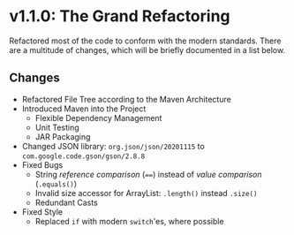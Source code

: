 # v1.1.0: The Grand Refactoring
Refactored most of the code to conform with the modern standards. There are a multitude of changes, 
which will be briefly documented in a list below.
## Changes
- Refactored File Tree according to the Maven Architecture
- Introduced Maven into the Project
  - Flexible Dependency Management
  - Unit Testing
  - JAR Packaging
- Changed JSON library: `org.json/json/20201115` to `com.google.code.gson/gson/2.8.8`
- Fixed Bugs
  - String *reference comparison* (`==`) instead of *value comparison* (`.equals()`)
  - Invalid size accessor for ArrayList: `.length()` instead `.size()`
  - Redundant Casts
- Fixed Style
  - Replaced `if` with modern `switch`'es, where possible